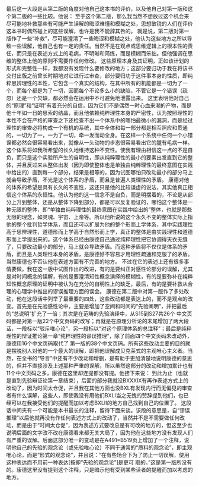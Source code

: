 
最后这一大段是从第二版的角度对他自己这本书的评价，以及他自己对第一版和这个第二版的一些比较。他说：
至于这个第二版，那么我当然不想放过这个机会来尽可能地补救那些有可能产生误解的晦涩难懂和模糊之处，思想敏锐的人们在评价这本书时偶然碰上的这些误解，也许是我不能辞其咎的。
就是说，第二版对第一版作了一些“补救”，尽可能澄清了一些晦涩和模糊之处，他认为这些地方之所以导致一些误解，他自己也有一定的责任。当然不是在观点或思维逻辑上的根本性的责任，而只是在表述方式上的毛病，不明晰和简练，而是模糊而笨拙。但他强调在思维的整体上他的原则不需要作任何修改。
这些原理本身及其证明，正如该计划的形式和完整性一样，我都没有发现什么要修改的地方；这部分要归功于我在将该书交付出版之前曾长时期地对它进行过审查，部分要归功于这件事本身的性质，即纯粹思辨理性的本性，它包含一个真实的结构，在其中所有的机能都是一切为了一个，而每个都是为了一切，因而每个不论多么小的缺陷，不管它是一个错误（疏忽）还是一个欠缺，都必然会在运用中不可避免地泄露出来。
这里表明他对自己的“原理”和“证明”有着充分的自信，因为它们不是偶然一时心血来潮的产物，而是他十年如一日的思索的结晶，而且他依赖纯粹理性本身的严密性，认为按照理性的本性不会在严格的审查之下还检查不出一个体系中的哪怕最微小的漏洞，而是经过理性的审查必将构成一个有机的系统，其中全体和每一部分都是相互照应和贯通的，一切为了一，一为了一切，牵一发而动全身。在这样一个系统中任何一个小错误都必然会很容易看出来，就像从一头动物的步态很容易看出它的腿有毛病一样。
这个体系将如我所希望的长久地维持这种不变性。使我有理由相信这一点的不是自负，而只是这个实验所产生的自明性，即从纯粹理性的最小的要素出发直到它的整体，并且反过来从整体出发（因为即使整体也是单独由纯粹理性的最终意图在实践中给出的）直到每一个部分，结果是相等的，因为试图哪怕只改动最小的部分马上就会导致矛盾，不光是这个体系的矛盾，而且是普遍人类理性的矛盾。
康德对他的体系的希望是具有长久的不变性，这还只是他的比较谦虚的说法，其实他真正相信这个体系的永恒性。他认为他的这一信念不是自负，而是明摆着的，不论是从部分上升到整体，还是从整体下降到部分，都是可以反复验证的，哪怕这个整体是一种无限的整体，即“单独由纯粹理性的最终意图在实践中给出的”整体，也就是那些无限的理念，如灵魂、宇宙、上帝等。所以他所说的这个永久不变的整体实际上指他的整个批判哲学体系，而且还可以扩展为他的整个形而上学体系，其中实践理性高于思辨理性，道德形而上学高于自然形而上学，真正的整体是由实践理性和道德形而上学提出来的。这个体系已经由康德自己通过纯粹理性把它协调得天衣无缝了，只要改动最小的部分，马上就会导致矛盾。而这种矛盾将不仅仅是体系的矛盾，而且是人类理性本身的矛盾，是康德好不容易才用理性疏通和克服了的矛盾。当然康德也不否认他在表述方面有不完善的地方。
不过在它的表述上还有很多事情要做，我在这一版中试图作出的改进，有的是要纠正对感性论部分的误解，尤其是对时间概念的误解，有的是要澄清知性概念演绎的模糊性，有的是要弥补在纯粹知性概念原理的证明中被认为在充分的自明性上的缺乏，最后，有的是要补救从合理的心理学中推出的谬误推理方面的误会。
康德在第二版中对第一版作了多处改动，他在这段话中列举了最重要的四处，这些改动都是表达上的，而不是观点的改变。首先是在先验感性论中，主要是增加了空间和时间的“先验阐明”，并把最后的“总说明”扩充了一倍；其次是在范畴的先验演绎中，从S15到S27共26个
中文页码都是对第一版22个中文页码的改写；再就是在原理分析论的末尾增加了两大段话，一段标以“驳斥唯心论”，另一段标以“对这个原理体系的总注释”；最后是纯粹理性的辩证推论第一章“纯粹理性的谬误推理”，除了前面四个中文页码未改动外，康德用16个中文页码取代了
第一版的38个中文页码。所有这些改动主要的目的就是摆脱别人对他的一个最大的误解，即把他误解成贝克莱式的主观唯心主义者。当然，在全书的“导言”中还有不少改动和增删，是有助于更加清楚地说明康德的意思的，但并不直接涉及上述那种严重的误解，所以虽然这部分的改动和增加累计也有11个中文页码之多，康德在这里却连提都没有提。他接下来说：
到此为止（也就是直到先验辩证论第一章结束），后面的部分我就没BXXXIX有再作表述方式上的改动了，因为时间太仓促，并且我在其他方面也没BXL有发现内行而无偏见的审查者有什么误解，这些人，即使我没有用他们BXLI当之无愧的赞辞提到他们，也已经可以在我接受他们的提醒而加以考虑BXLⅡ的地方自己找到自己的位置了。
这段话中间夹有一个可能是本书最长的注释，留待下面来谈。该段的意思是，自“谬误推理”以后他就再没有作任何表述方式上的改动了，当然并不是不需要做任何改动，而是由于“时间太仓促”，因为表述方式要改总是有可改的地方的，但这至少也说明后面的文字改不改在康德看来都无关大局了，因为他在这些地方没有发现人们有严重的误解。后面这部分唯一的变动是在A491=B519页上增加了一个注释，说明他自己的先验的观念论（或先验唯心论）不同于通常的“质料的观念论”，即主观唯心论，而是“形式的观念论”，并且说：“在有些场合下为了防止一切误解，使用这种表达而不用前一种表达[按即“先验的观念论”]是更可
取的。”这是第一版所没有的。康德这里没有提到这个注释，只是暗示他有受到某些读者的提醒而加以考虑的地方。
